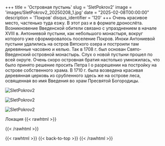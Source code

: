 +++
title = 'Островная пустынь'
slug = 'SletPokrov2'
image = 'images/SletPokrov2_20250208_1.jpg'
date = "2025-02-08T00:00:00"
description = 'Покров'
disqus_identifier = '120'
+++
Очень красивое место, частенько туда езжу. В этот раз и в формате дронослёта. 
Возникновение Введенской обители связано с упразднением в начале XVIII в. Антониевой пустыни, как небольшого монастыря, вокруг которого уже сформировалось поселение Покров. Иноки Антониевой пустыни удалились на остров Вятского озера и построили там деревянные часовню и келью. Так в 1708 г. был основан Свято-Введенский островной монастырь. Слух о новой пустыни прошел по всей округе. Очень скоро островная братия настолько умножилась, что было принято решение просить Петра I о разрешении на постройку на острове собственного храма. В 1710 г. была возведена красивая деревянная церковь из срубленного здесь же на острове леса, освященная во имя Введения во храм Пресвятой Богородицы.

![SletPokrov2](/images/SletPokrov2_20250208_2.jpg)

![SletPokrov2](/images/SletPokrov2_20250208_3.jpg)

![SletPokrov2](/images/SletPokrov2_20250208_4.jpg)

Локация
{{< rawhtml >}}
<div class="yandex-map-container">
<script type="text/javascript" charset="utf-8" async src="https://api-maps.yandex.ru/services/constructor/1.0/js/?um=constructor%3Acecb287d2eb2b4d656b2e995969e2a6fa1cf1d7ac6d67e41546b255299763d62&amp;width=800&amp;height=400&amp;lang=ru_RU&amp;scroll=true"></script>
</div>
{{< /rawhtml >}}

{{< rawhtml >}}
{{< back-to-top >}}
{{< /rawhtml >}}